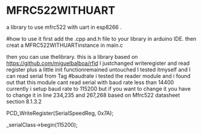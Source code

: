 # MFRC522WITHUART
a library to use mfrc522 with uart in esp8266 .

#how to use it
first add the .cpp and.h file to your library in arduino IDE. then creat a MFRC522WITHUARTinstance in main.c

then you can use thelibrary.
this is a library based on 
https://github.com/miguelbalboa/rfid
I justchanged writeregister and read register plus a little init functionremained untouched
I tested itmyself and I can read serial from Tag
#baudrate
i tested the reader module and i found out that this module cant read serial with baud rate less than 14400 
currently i setup baud rate to 115200 but if you want to change it you have to change it in line 234,235 and 267,268
based on Mfrc522 datasheet section 8.1.3.2

PCD_WriteRegister(SerialSpeedReg, 0x7A);

_serialClass->begin(115200);

